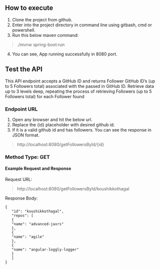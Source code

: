 
## How to execute

1. Clone the project from github.
2. Enter into the project directory in command line using gitbash, cmd or powershell.
3. Run this below maven command: 
> ./mvnw spring-boot:run
4. You can see, App running successfully in 8080 port.

## Test the API 

This API endpoint accepts a GitHub ID and returns Follower GitHub ID’s (up to 5 Followers total) associated with the passed in GitHub ID.  Retrieve data up to 3 levels deep, repeating the process of retrieving Followers (up to 5 Followers total) for each Follower found


### Endpoint URL

1. Open any browser and hit the below url.
2. Replace the {id} placeholder with desired github id.
3. If it is a valid github id and has followers. You can see the response in JSON format.  

>  http://localhost:8080/getFollowersById/{id}

### Method Type: GET

#### Example Request and Response

Request URL: 

> http://localhost:8080/getFollowersById/koushikkothagal

Response Body: 

```
{
   "id": "koushikkothagal",
   "repos": [
   {
   "name": "advanced-jaxrs"
   },
   {
   "name": "agile"
   },
   {
   "name": "angular-loggly-logger"
   }
   ]
}
```






